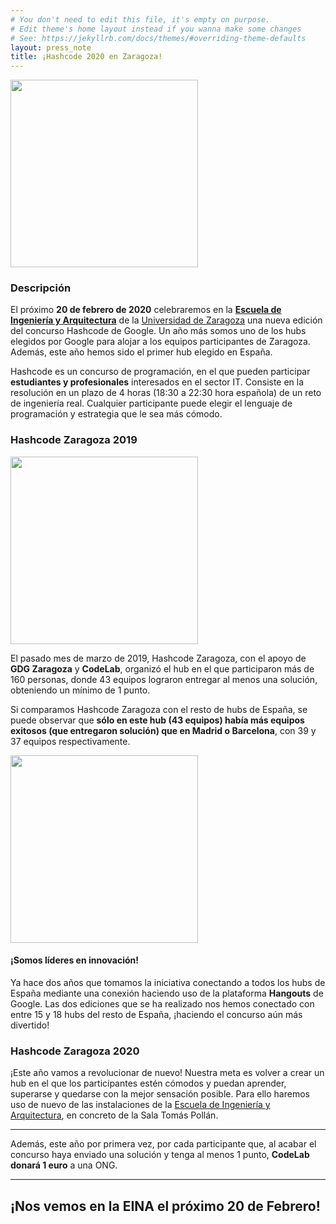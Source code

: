 ```yaml
---
# You don't need to edit this file, it's empty on purpose.
# Edit theme's home layout instead if you wanna make some changes
# See: https://jekyllrb.com/docs/themes/#overriding-theme-defaults
layout: press_note
title: ¡Hashcode 2020 en Zaragoza!
---
```


<div class="row"><div class="col-md-12 img_container_center">
<img src="{{site.url}}/notas_prensa/inicio_2020/hashcodezgz_19.jpg" height="300px"/>
</div></div>

### Descripción

El próximo **20 de febrero de 2020** celebraremos en la **[Escuela de Ingeniería y Arquitectura](https://eina.unizar.es/)** de la [Universidad de Zaragoza](https://unizar.es) una nueva edición del concurso Hashcode de Google. Un año más somos uno de los hubs elegidos por Google para alojar a los equipos participantes de Zaragoza. Además, este año hemos sido el primer hub elegido en España.

Hashcode es un concurso de programación, en el que pueden participar **estudiantes y profesionales** interesados en el sector IT. Consiste en la resolución en un plazo de 4 horas (18:30 a 22:30 hora española) de un reto de ingeniería real. Cualquier participante puede elegir el lenguaje de programación y estrategia que le sea más cómodo.

### Hashcode Zaragoza 2019

<div class="row"><div class="col-md-12 img_container_center">
<img src="{{site.url}}/notas_prensa/inicio_2020/statshashcode19_teams.png" height="300px"/>
</div></div>

El pasado mes de marzo de 2019, Hashcode Zaragoza, con el apoyo de **GDG Zaragoza** y **CodeLab**, organizó el hub en el que participaron más de 160 personas, donde 43 equipos lograron entregar al menos una solución, obteniendo un mínimo de 1 punto.

Si comparamos Hashcode Zaragoza con el resto de hubs de España, se puede observar que **sólo en este hub (43 equipos) había más equipos exitosos (que entregaron solución) que en Madrid o Barcelona**, con 39 y 37 equipos respectivamente.

<div class="row"><div class="col-md-12 img_container_center">
<img src="{{site.url}}/notas_prensa/inicio_2020/statshashcode19_teamsCom.png" height="300px"/>
</div></div>

#### ¡Somos líderes en innovación!
Ya hace dos años que tomamos la iniciativa conectando a todos los hubs de España mediante una conexión haciendo uso de la plataforma **Hangouts** de Google. Las dos ediciones que se ha realizado nos hemos conectado con entre 15 y 18 hubs del resto de España, ¡haciendo el concurso aún más divertido!

### Hashcode Zaragoza 2020

¡Este año vamos a revolucionar de nuevo! Nuestra meta es volver a crear un hub en el que los participantes estén cómodos y puedan aprender, superarse y quedarse con la mejor sensación posible. Para ello haremos uso de nuevo de las instalaciones de la [Escuela de Ingeniería y Arquitectura](https://eina.unizar.es/), en concreto de la Sala Tomás Pollán.

---
Además, este año por primera vez, por cada participante que, al acabar el concurso haya enviado una solución y tenga al menos 1 punto, **CodeLab donará 1 euro** a una ONG.

---


<h2 class="big_text"> ¡Nos vemos en la EINA el próximo 20 de Febrero! </h2>